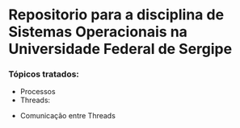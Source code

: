 # Repositorio para a disciplina de Sistemas Operacionais na Universidade Federal de Sergipe

### Tópicos tratados:
 * Processos
 * Threads:
  - Comunicação entre Threads
   
